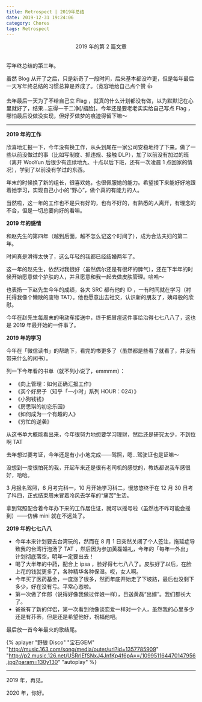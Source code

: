 ```yaml
---
title: Retrospect | 2019年总结
date: 2019-12-31 19:24:06
category: Chores
tags: Retrospect
---
```

<center>2019 年的第 2 篇文章</center>

<br>

写年终总结的第三年。

虽然 Blog 从开了之后，只是新奇了一段时间，后来基本都没咋更，但是每年最后一天写年终总结的习惯总算是养成了。（宽容地给自己点个赞 👍

去年最后一天为了不给自己立 Flag ，就真的什么计划都没有做，以为默默记在心里就好了，结果...忘得一干二净[/捂脸]。今年还是要老老实实给自己写点 Flag ，哪怕最后没做没实现，但好歹做梦的痕迹得留下嘛～

---

**2019 年的工作**

欣喜地汇报一下，今年没有换工作，从头到尾在一家公司安稳地待了下来。做了一些以前没做过的事（比如写制度、抓违规、接触 DLP），加了以前没有加过的班（离开 WooYun 后很少有连续地九、十点以后下班，还有一次凌晨 1 点回家的情况），学到了以前没有学过的东西。

年末的时候换了新的组长，很喜欢她，也很佩服她的能力。希望接下来能好好地跟着她学习，实现自己小小的“野心”，做个真的有能力的人。

当然啦，这一年的工作也不是只有好的，也有不好的，有熟悉的人离开，有理念的不合，但是一切总要向好的看嘛。

**2019 年的感情**

和赵先生的第四年（越到后面，越不怎么记这个时间了），成为合法夫妇的第二年。

时间真是滑得太快了，这么年轻的我都已经结婚两年了。

这一年的赵先生，依然对我很好（虽然偶尔还是有很坏的脾气），还在下半年的时候开始愿意做个护肤的人，并且愿意和我一起去做皮肤管理。哈哈～

也表扬一下赵先生今年的成绩，各大 SRC 都有他的 ID ，一有时间就在学习（衬托得我像个懒散的废物 TAT）。他也愿意出去社交，认识新的朋友了，姨母般的欣慰。

今年在赵先生每周末的电动车接送中，终于把冒痘这件事给治得七七八八了，这也是 2019 年最开始的一件事了。

**2019 年的学习**

今年在「微信读书」的帮助下，看完的书更多了（虽然都是些看了就看了，并没有带来什么的闲书）。

列一下今年看的书单（就不列小说了，emmmm）：

* 《向上管理：如何正确汇报工作》
* 《买个好房子（知乎「一小时」系列 HOUR：024）》
* 《小狗钱钱》
* 《房思琪的初恋乐园》
* 《如何成为一个有趣的人》
* 《穷忙的逆袭》

从这书单大概能看出来，今年很努力地想要学习理财，然后还是研究太少，不到位啊 TAT

去年想过要考证，今年还是有小小地完成——驾照，嗯...驾驶证也是证嘛～

没想到一度很怕死的我，开起车来还是很有老司机的感觉的，教练都说我车感很好，哈哈。

3 月报名驾照，6 月考完科一，10 月开始学习科二，慢悠悠终于在 12 月 30 日考了科四，正式结束周末冒着冷风去学车的“痛苦”生活。

拿到驾照配合着今年办下来的工作居住证，就可以摇号啦（虽然也不咋可能会摇到）——仿佛 mini 就在不远处了。

**2019 年的七七八八**

* 今年本来计划要去台湾玩的，然而在 8 月 1 日突然关闭了个人签注，拖延症导致我的台湾行泡汤了 TAT ，然后因为参加黄磊婚礼，今年的「每年一外出」计划彻底落空，明年一定要出去！
* 喝了大半年的中药，配合上 ipsa ，脸好得七七八八了。皮肤好了以后，在脸上花的钱就更多了，各种精华各种保湿。哎，女人啊。
* 今年买了医药基金，一度涨了很多，然而年底开始走了下坡路，最后也没剩下多少，好在没有亏。平常心态啦。
* 第一次做了伴郎（说得好像我做过伴娘一样），目送黄磊“出嫁”。我们都长大了。
* 爸爸有了新的伴侣，第一次看到他像谈恋爱一样对一个人，虽然我的心里多少还是有芥蒂，但是还是希望他好，祝福他吧。

最后放一首今年最火的歌结尾。

{% aplayer "野狼 Disco" "宝石GEM" "http://music.163.com/song/media/outer/url?id=1357785909" "http://p2.music.126.net/USRrIEfSNxJ4JnfKp4f6pA==/109951164470147956.jpg?param=130y130" "autoplay" %}

---

2019 年，再见。

2020 年，你好。

<br>
